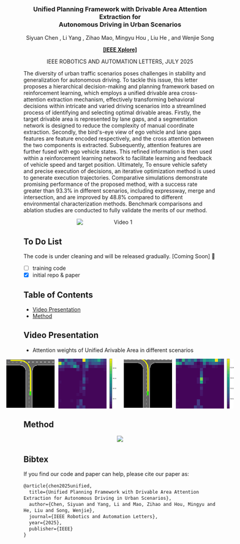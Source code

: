 <div align="center">
<h3>Unified Planning Framework with Drivable Area Attention Extraction for <br> Autonomous Driving in Urban Scenarios</h3>

Siyuan Chen , Li Yang , Zihao Mao, Mingyu Hou , Liu He , and Wenjie Song

[**[IEEE Xplore]**](https://ieeexplore.ieee.org/document/10993315/)

IEEE ROBOTICS AND AUTOMATION LETTERS, JULY 2025

</div>

The diversity of urban traffic scenarios poses challenges in stability and generalization for autonomous driving. To tackle this issue, this letter proposes a hierarchical decision-making and planning framework based on reinforcement learning, which employs a unified drivable area cross-attention extraction mechanism, effectively transforming behavioral decisions within intricate and varied driving scenarios into a streamlined process of identifying and selecting optimal drivable areas. Firstly, the target drivable area is represented by lane gaps, and a segmentation network is designed to reduce the complexity of manual coordinate extraction. Secondly, the bird's-eye view of ego vehicle and lane gaps features are feature encoded respectively, and the cross attention between the two components is extracted. Subsequently, attention features are further fused with ego vehicle states. This refined information is then used within a reinforcement learning network to facilitate learning and feedback of vehicle speed and target position. Ultimately, To ensure vehicle safety and precise execution of decisions, an iterative optimization method is used to generate execution trajectories. Comparative simulations demonstrate promising performance of the proposed method, with a success rate greater than 93.3\% in different scenarios, including expressway, merge and intersection, and are improved by 48.8\% compared to different environmental characterization methods. Benchmark comparisons and ablation studies are conducted to fully validate the merits of our method.

<div style="display: flex; justify-content: center; align-items: center; gap: 2%;", align="center">

  <img src="./assets/demo.gif" width="45%" alt="Video 1">

</div>


## To Do List

The code is under cleaning and will be released gradually. [Coming Soon] 🚀

- [ ] training code
- [x] initial repo & paper

## Table of Contents

- [Video Presentation](#video-presentation)
- [Method](#method)

## Video Presentation

- Attention weights of Unified Arivable Area in different scenarios

<div style="display: flex; justify-content: center; align-items: center; gap: 2%;">

  <img src="./assets/1/demo.gif"  width="25%" alt="Video 2">
  <img src="./assets/1/demo_attention.gif"  width="30%" alt="Video 2">
  <br>
  <img src="./assets/2/demo.gif"  width="25%" alt="Video 2">
  <img src="./assets/2/demo_attention.gif"  width="30%" alt="Video 2">
</div>

## Method

<div align="center">
  <image src="assets/framework.png" width=75%>
</div>

## Bibtex

If you find our code and paper can help, please cite our paper as:
```
@article{chen2025unified,
  title={Unified Planning Framework with Drivable Area Attention Extraction for Autonomous Driving in Urban Scenarios},
  author={Chen, Siyuan and Yang, Li and Mao, Zihao and Hou, Mingyu and He, Liu and Song, Wenjie},
  journal={IEEE Robotics and Automation Letters},
  year={2025},
  publisher={IEEE}
}
```
